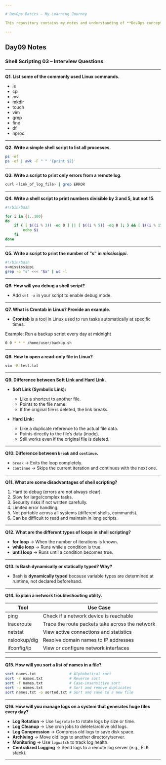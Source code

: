 ```yaml
---

# DevOps Basics – My Learning Journey

This repository contains my notes and understanding of **DevOps concepts**.

---
```


## Day09 Notes

### Shell Scripting 03 – Interview Questions

---

**Q1. List some of the commonly used Linux commands.**

* ls
* cp
* mv
* mkdir
* touch
* vim
* grep
* find
* df
* nproc

---

**Q2. Write a simple shell script to list all processes.**

```bash
ps -ef
ps -ef | awk -F " " '{print $2}'
```

---

**Q3. Write a script to print only errors from a remote log.**

```bash
curl <link_of_log_file> | grep ERROR
```

---

**Q4. Write a shell script to print numbers divisible by 3 and 5, but not 15.**

```bash
#!/bin/bash

for i in {1..100}
do
    if { [ $((i % 3)) -eq 0 ] || [ $((i % 5)) -eq 0 ]; } && [ $((i % 15)) -ne 0 ]; then
        echo $i
    fi
done
```

---

**Q5. Write a script to print the number of "s" in *mississippi*.**

```bash
#!/bin/bash
x=mississippi
grep -o "s" <<< "$x" | wc -l
```

---

**Q6. How will you debug a shell script?**

* Add `set -x` in your script to enable debug mode.

---

**Q7. What is Crontab in Linux? Provide an example.**

* **Crontab** is a tool in Linux used to run tasks automatically at specific times.

Example: Run a backup script every day at midnight

```bash
0 0 * * * /home/user/backup.sh
```

---

**Q8. How to open a read-only file in Linux?**

```bash
vim -R test.txt
```

---

**Q9. Difference between Soft Link and Hard Link.**

* **Soft Link (Symbolic Link):**

  * Like a shortcut to another file.
  * Points to the file name.
  * If the original file is deleted, the link breaks.

* **Hard Link:**

  * Like a duplicate reference to the actual file data.
  * Points directly to the file’s data (inode).
  * Still works even if the original file is deleted.

---

**Q10. Difference between `break` and `continue`.**

* `break` → Exits the loop completely.
* `continue` → Skips the current iteration and continues with the next one.

---

**Q11. What are some disadvantages of shell scripting?**

1. Hard to debug (errors are not always clear).
2. Slow for large/complex tasks.
3. Security risks if not written carefully.
4. Limited error handling.
5. Not portable across all systems (different shells, commands).
6. Can be difficult to read and maintain in long scripts.

---

**Q12. What are the different types of loops in shell scripting?**

* **for loop** → When the number of iterations is known.
* **while loop** → Runs while a condition is true.
* **until loop** → Runs until a condition becomes true.

---

**Q13. Is Bash dynamically or statically typed? Why?**

* Bash is **dynamically typed** because variable types are determined at runtime, not declared beforehand.

---

**Q14. Explain a network troubleshooting utility.**

| Tool         | Use Case                                        |
| ------------ | ----------------------------------------------- |
| ping         | Check if a network device is reachable          |
| traceroute   | Trace the route packets take across the network |
| netstat      | View active connections and statistics          |
| nslookup/dig | Resolve domain names to IP addresses            |
| ifconfig/ip  | View or configure network interfaces            |

---

**Q15. How will you sort a list of names in a file?**

```bash
sort names.txt               # Alphabetical sort
sort -r names.txt            # Reverse sort
sort -f names.txt            # Case-insensitive sort
sort -u names.txt            # Sort and remove duplicates
sort names.txt -o sorted.txt # Sort and save to a new file
```

---

**Q16. How will you manage logs on a system that generates huge files every day?**

* **Log Rotation** → Use `logrotate` to rotate logs by size or time.
* **Log Cleanup** → Use cron jobs to delete/archive old logs.
* **Log Compression** → Compress old logs to save disk space.
* **Archiving** → Move old logs to another directory/server.
* **Monitoring** → Use `logwatch` to track log health.
* **Centralized Logging** → Send logs to a remote log server (e.g., ELK stack).

---
